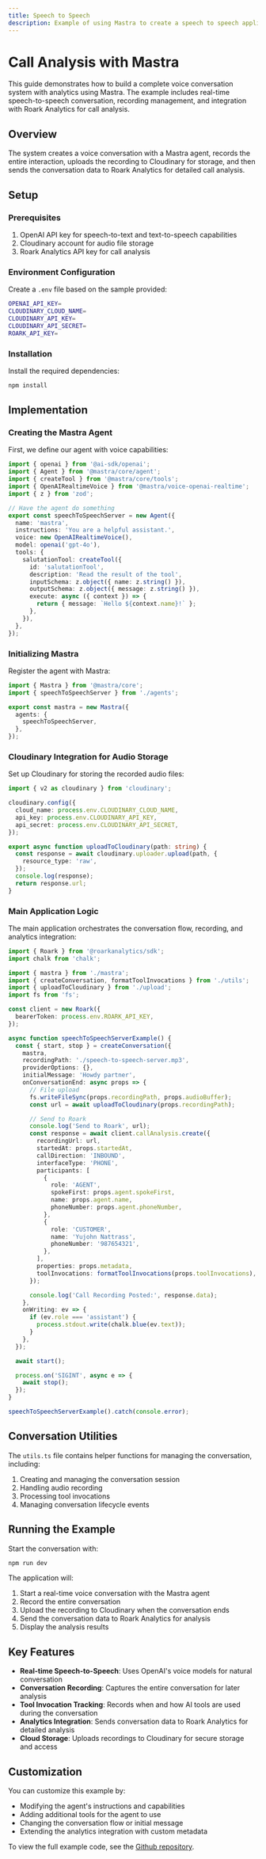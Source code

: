```yaml
---
title: Speech to Speech
description: Example of using Mastra to create a speech to speech application.
---
```


# Call Analysis with Mastra

This guide demonstrates how to build a complete voice conversation system with analytics using Mastra. The example includes real-time speech-to-speech conversation, recording management, and integration with Roark Analytics for call analysis.

## Overview

The system creates a voice conversation with a Mastra agent, records the entire interaction, uploads the recording to Cloudinary for storage, and then sends the conversation data to Roark Analytics for detailed call analysis.

## Setup

### Prerequisites

1. OpenAI API key for speech-to-text and text-to-speech capabilities
2. Cloudinary account for audio file storage
3. Roark Analytics API key for call analysis

### Environment Configuration

Create a `.env` file based on the sample provided:

```bash filename="speech-to-speech/call-analysis/sample.env" copy
OPENAI_API_KEY=
CLOUDINARY_CLOUD_NAME=
CLOUDINARY_API_KEY=
CLOUDINARY_API_SECRET=
ROARK_API_KEY=
```

### Installation

Install the required dependencies:

```bash copy
npm install
```

## Implementation

### Creating the Mastra Agent

First, we define our agent with voice capabilities:

```ts filename="speech-to-speech/call-analysis/src/mastra/agents/index.ts" copy
import { openai } from '@ai-sdk/openai';
import { Agent } from '@mastra/core/agent';
import { createTool } from '@mastra/core/tools';
import { OpenAIRealtimeVoice } from '@mastra/voice-openai-realtime';
import { z } from 'zod';

// Have the agent do something
export const speechToSpeechServer = new Agent({
  name: 'mastra',
  instructions: 'You are a helpful assistant.',
  voice: new OpenAIRealtimeVoice(),
  model: openai('gpt-4o'),
  tools: {
    salutationTool: createTool({
      id: 'salutationTool',
      description: 'Read the result of the tool',
      inputSchema: z.object({ name: z.string() }),
      outputSchema: z.object({ message: z.string() }),
      execute: async ({ context }) => {
        return { message: `Hello ${context.name}!` };
      },
    }),
  },
});
```

### Initializing Mastra

Register the agent with Mastra:

```ts filename="speech-to-speech/call-analysis/src/mastra/index.ts" copy
import { Mastra } from '@mastra/core';
import { speechToSpeechServer } from './agents';

export const mastra = new Mastra({
  agents: {
    speechToSpeechServer,
  },
});
```

### Cloudinary Integration for Audio Storage

Set up Cloudinary for storing the recorded audio files:

```ts filename="speech-to-speech/call-analysis/src/upload.ts" copy
import { v2 as cloudinary } from 'cloudinary';

cloudinary.config({
  cloud_name: process.env.CLOUDINARY_CLOUD_NAME,
  api_key: process.env.CLOUDINARY_API_KEY,
  api_secret: process.env.CLOUDINARY_API_SECRET,
});

export async function uploadToCloudinary(path: string) {
  const response = await cloudinary.uploader.upload(path, {
    resource_type: 'raw',
  });
  console.log(response);
  return response.url;
}
```

### Main Application Logic

The main application orchestrates the conversation flow, recording, and analytics integration:

```ts filename="speech-to-speech/call-analysis/src/base.ts" copy
import { Roark } from '@roarkanalytics/sdk';
import chalk from 'chalk';

import { mastra } from './mastra';
import { createConversation, formatToolInvocations } from './utils';
import { uploadToCloudinary } from './upload';
import fs from 'fs';

const client = new Roark({
  bearerToken: process.env.ROARK_API_KEY,
});

async function speechToSpeechServerExample() {
  const { start, stop } = createConversation({
    mastra,
    recordingPath: './speech-to-speech-server.mp3',
    providerOptions: {},
    initialMessage: 'Howdy partner',
    onConversationEnd: async props => {
      // File upload
      fs.writeFileSync(props.recordingPath, props.audioBuffer);
      const url = await uploadToCloudinary(props.recordingPath);

      // Send to Roark
      console.log('Send to Roark', url);
      const response = await client.callAnalysis.create({
        recordingUrl: url,
        startedAt: props.startedAt,
        callDirection: 'INBOUND',
        interfaceType: 'PHONE',
        participants: [
          {
            role: 'AGENT',
            spokeFirst: props.agent.spokeFirst,
            name: props.agent.name,
            phoneNumber: props.agent.phoneNumber,
          },
          {
            role: 'CUSTOMER',
            name: 'Yujohn Nattrass',
            phoneNumber: '987654321',
          },
        ],
        properties: props.metadata,
        toolInvocations: formatToolInvocations(props.toolInvocations),
      });

      console.log('Call Recording Posted:', response.data);
    },
    onWriting: ev => {
      if (ev.role === 'assistant') {
        process.stdout.write(chalk.blue(ev.text));
      }
    },
  });

  await start();

  process.on('SIGINT', async e => {
    await stop();
  });
}

speechToSpeechServerExample().catch(console.error);
```

## Conversation Utilities

The `utils.ts` file contains helper functions for managing the conversation, including:

1. Creating and managing the conversation session
2. Handling audio recording
3. Processing tool invocations
4. Managing conversation lifecycle events

## Running the Example

Start the conversation with:

```bash copy
npm run dev
```

The application will:

1. Start a real-time voice conversation with the Mastra agent
2. Record the entire conversation
3. Upload the recording to Cloudinary when the conversation ends
4. Send the conversation data to Roark Analytics for analysis
5. Display the analysis results

## Key Features

- **Real-time Speech-to-Speech**: Uses OpenAI's voice models for natural conversation
- **Conversation Recording**: Captures the entire conversation for later analysis
- **Tool Invocation Tracking**: Records when and how AI tools are used during the conversation
- **Analytics Integration**: Sends conversation data to Roark Analytics for detailed analysis
- **Cloud Storage**: Uploads recordings to Cloudinary for secure storage and access

## Customization

You can customize this example by:

- Modifying the agent's instructions and capabilities
- Adding additional tools for the agent to use
- Changing the conversation flow or initial message
- Extending the analytics integration with custom metadata

To view the full example code, see the [Github repository](https://github.com/mastra-ai/voice-examples/tree/main/speech-to-speech/call-analysis).

<br />
<br />

<GithubLink link="https://github.com/mastra-ai/voice-examples/tree/main/speech-to-speech/call-analysis" />
